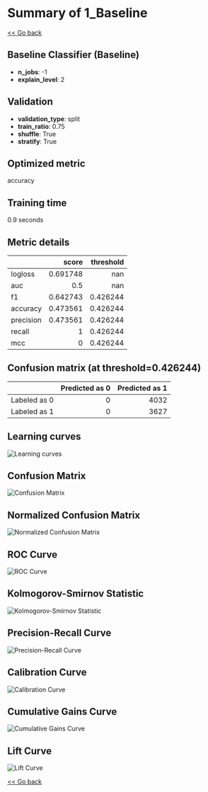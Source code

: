 # Summary of 1_Baseline

[<< Go back](../README.md)


## Baseline Classifier (Baseline)
- **n_jobs**: -1
- **explain_level**: 2

## Validation
 - **validation_type**: split
 - **train_ratio**: 0.75
 - **shuffle**: True
 - **stratify**: True

## Optimized metric
accuracy

## Training time

0.9 seconds

## Metric details
|           |    score |   threshold |
|:----------|---------:|------------:|
| logloss   | 0.691748 |  nan        |
| auc       | 0.5      |  nan        |
| f1        | 0.642743 |    0.426244 |
| accuracy  | 0.473561 |    0.426244 |
| precision | 0.473561 |    0.426244 |
| recall    | 1        |    0.426244 |
| mcc       | 0        |    0.426244 |


## Confusion matrix (at threshold=0.426244)
|              |   Predicted as 0 |   Predicted as 1 |
|:-------------|-----------------:|-----------------:|
| Labeled as 0 |                0 |             4032 |
| Labeled as 1 |                0 |             3627 |

## Learning curves
![Learning curves](learning_curves.png)
## Confusion Matrix

![Confusion Matrix](confusion_matrix.png)


## Normalized Confusion Matrix

![Normalized Confusion Matrix](confusion_matrix_normalized.png)


## ROC Curve

![ROC Curve](roc_curve.png)


## Kolmogorov-Smirnov Statistic

![Kolmogorov-Smirnov Statistic](ks_statistic.png)


## Precision-Recall Curve

![Precision-Recall Curve](precision_recall_curve.png)


## Calibration Curve

![Calibration Curve](calibration_curve_curve.png)


## Cumulative Gains Curve

![Cumulative Gains Curve](cumulative_gains_curve.png)


## Lift Curve

![Lift Curve](lift_curve.png)



[<< Go back](../README.md)
